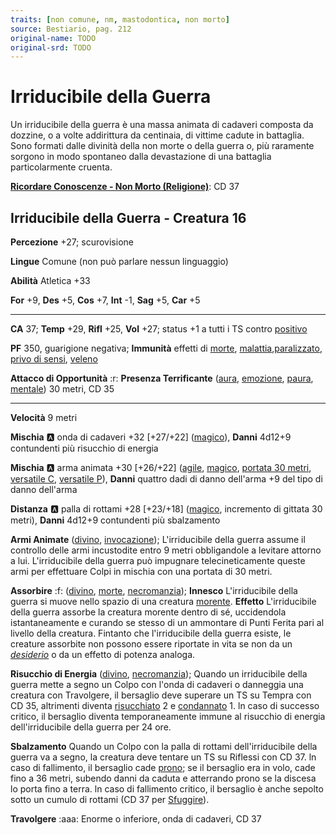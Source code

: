 ```yaml
---
traits: [non comune, nm, mastodontica, non morto]
source: Bestiario, pag. 212
original-name: TODO
original-srd: TODO
---
```


# Irriducibile della Guerra

Un irriducibile della guerra è una massa animata di cadaveri composta da dozzine, o a volte addirittura da centinaia, di vittime cadute in battaglia. Sono formati dalle divinità della non morte o della guerra o, più raramente sorgono in modo spontaneo dalla devastazione di una battaglia particolarmente cruenta.

**[Ricordare Conoscenze - Non Morto (Religione)](/azioni/ricordare-conoscenze)**: CD 37

## Irriducibile della Guerra - Creatura 16

**Percezione** +27; scurovisione

**Lingue** Comune (non può parlare nessun linguaggio)

**Abilità** Atletica +33

**For** +9, **Des** +5, **Cos** +7, **Int** -1, **Sag** +5, **Car** +5

***

**CA** 37; **Temp** +29, **Rifl** +25, **Vol** +27; status +1 a tutti i TS contro [positivo](/tratti/positivo)

**PF** 350, guarigione negativa; **Immunità** effetti di [morte](/tratti/morte), [malattia](/tratti/malattia),[paralizzato](/condizioni/paralizzato), [privo di sensi](/condizioni/privo-di-sensi), [veleno](/tratti/veleno)

**Attacco di Opportunità** :r: **Presenza Terrificante** ([aura](/tratti/aura), [emozione](/tratti/emozione), [paura](/tratti/paura), [mentale](/tratti/mentale)) 30 metri, CD 35

***

**Velocità** 9 metri

**Mischia** :a: onda di cadaveri +32 \[+27/+22] ([magico](/tratti/magico)), **Danni** 4d12+9 contundenti più risucchio di energia

**Mischia** :a: arma animata +30 \[+26/+22] ([agile](/tratti/agile), [magico](/tratti/magico), [portata 30 metri](/tratti/portata), [versatile C](/tratti/versatile), [versatile P](/tratti/versatile)), **Danni** quattro dadi di danno dell'arma +9 del tipo di danno dell'arma

**Distanza** :a: palla di rottami +28 \[+23/+18] ([magico](/tratti/magico), incremento di gittata 30 metri), **Danni** 4d12+9 contundenti più sbalzamento

**Armi Animate** ([divino](/tratti/divino), [invocazione](/tratti/invocazione)); L'irriducibile della guerra assume il controllo delle armi incustodite entro 9 metri obbligandole a levitare attorno a lui. L'irriducibile della guerra può impugnare telecineticamente queste armi per effettuare Colpi in mischia con una portata di 30 metri.

**Assorbire** :f:  ([divino](/tratti/divino), [morte](/tratti/morte), [necromanzia](/tratti/necromanzia)); **Innesco** L'irriducibile della guerra si muove nello spazio di una creatura [morente](/condizioni/morente). **Effetto** L'irriducibile della guerra assorbe la creatura morente dentro di sé, uccidendola istantaneamente e curando se stesso di un ammontare di Punti Ferita pari al livello della creatura. Fintanto che l'irriducibile della guerra esiste, le creature assorbite non possono essere riportate in vita se non da un *[desiderio](/incantesimi/desiderio)* o da un effetto di potenza analoga.

**Risucchio di Energia** ([divino](/tratti/divino), [necromanzia](/tratti/necromanzia)); Quando un irriducibile della guerra mette a segno un Colpo con l'onda di cadaveri o danneggia una creatura con Travolgere, il bersaglio deve superare un TS su Tempra con CD 35, altrimenti diventa [risucchiato](/condizioni/risucchiato) 2 e [condannato](/condizioni/condannato) 1. ln caso di successo critico, il bersaglio diventa temporaneamente immune al risucchio di energia dell'irriducibile della guerra per 24 ore.

**Sbalzamento** Quando un Colpo con la palla di rottami dell'irriducibile della guerra va a segno, la creatura deve tentare un TS su Riflessi con CD 37. ln caso di fallimento, il bersaglio cade [prono](/condizioni/prono); se il bersaglio era in volo, cade fino a 36 metri, subendo danni da caduta e atterrando prono se la discesa lo porta fino a terra. ln caso di fallimento critico, il bersaglio è anche sepolto sotto un cumulo di rottami (CD 37 per [Sfuggire](/azioni/sfuggire)).

**Travolgere** :aaa: Enorme o inferiore, onda di cadaveri, CD 37
